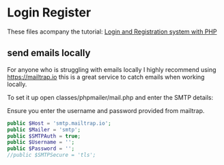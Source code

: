 # Login Register

These files acompany the tutorial: [Login and Registration system with PHP](https://dcblog.dev/login-and-registration-system-with-php)

## send emails locally

For anyone who is struggling with emails locally I highly recommend using https://mailtrap.io this is a great service to catch emails when working locally.

To set it up open classes/phpmailer/mail.php and enter the SMTP details:

Ensure you enter the username and password provided from mailtrap.

```php
public $Host = 'smtp.mailtrap.io';
public $Mailer = 'smtp';
public $SMTPAuth = true;
public $Username = '';
public $Password = '';
//public $SMTPSecure = 'tls';
```
